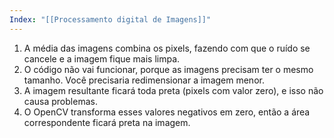 ```yaml
---
Index: "[[Processamento digital de Imagens]]"
---
```

1. A média das imagens combina os pixels, fazendo com que o ruído se cancele e a imagem fique mais limpa.
2. O código não vai funcionar, porque as imagens precisam ter o mesmo tamanho. Você precisaria redimensionar a imagem menor.
3. A imagem resultante ficará toda preta (pixels com valor zero), e isso não causa problemas.
4. O OpenCV transforma esses valores negativos em zero, então a área correspondente ficará preta na imagem.